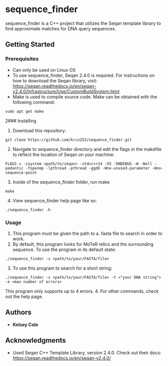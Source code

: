 # sequence_finder

sequence_finder is a C++ project that utilizes the Seqan template library to find approximate matches for DNA query sequences. 

## Getting Started



### Prerequisites
- Can only be used on Linux OS
- To use sequence_finder, Seqan 2.4.0 is required. For instructions on how to download the Seqan library, visit: https://seqan.readthedocs.io/en/seqan-v2.4.0/Infrastructure/Use/CustomBuildSystem.html 
- Make is used to compile source code. Make can be obtained with the following command:
```
sudo apt get make
```
2### Installing

1. Download this repository:
```
git clone https://github.com/krco253/sequence_finder.git
```
2. Navigate to sequence_finder directory and edit the flags in the makefile to reflect the location of Seqan on your machine:  
```
FLAGS = -isystem <path/to/seqan> -std=c++14 -O3 -DNDEBUG -W -Wall -pedantic -fopenmp -lpthread -pthread -ggdb -Wno-unused-parameter -Wno-sequence-point
```
3. Inside of the sequence_finder folder, run make
```
make
```
4. View sequence_finder help page like so: 
```
./sequence_finder -h
```

### Usage
1. This program must be given the path to a .fasta file to search in order to work.
2. By default, this program looks for MoTeR relics and the surrounding sequence. To use the program in its default state: 
```
./sequence_finder -s <path/to/your/FASTA/file>
```
3. To use this program to search for a short string: 
```
./sequence_finder -s <path/to/your/FASTA/file> -t <"your DNA string"> -e <max number of errors>
```
This program only supports up to 4 errors.
4. For other commands, check out the help page.

## Authors

* **Kelsey Cole** 


## Acknowledgments

* Used Seqan C++ Template Library, version 2.4.0. Check out their docs: https://seqan.readthedocs.io/en/seqan-v2.4.0/ 
